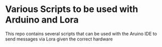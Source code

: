 # Various Scripts to be used with Arduino and Lora
This repo contains several scripts that can be used with the Aruino IDE to send messages via Lora given the correct hardware